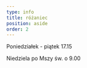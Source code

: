```yaml
---
type: info
title: różaniec
position: aside
order: 2
---
```


Poniedziałek - piątek
17.15

Niedziela
po Mszy św. o 9.00
